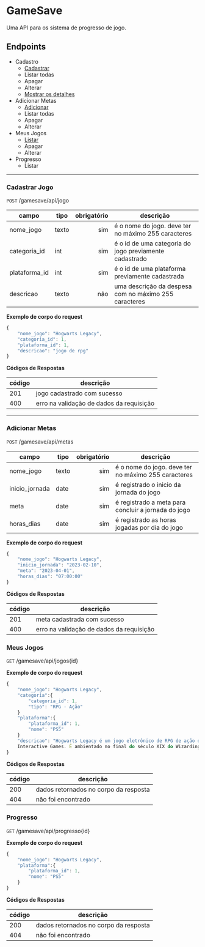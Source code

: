 # GameSave

Uma API para os sistema de progresso de jogo.

## Endpoints
- Cadastro
    - [Cadastrar](#cadastrar-jogo)
    - Listar todas
    - Apagar
    - Alterar
    - [Mostrar os detalhes](#) 
- Adicionar Metas
    - [Adicionar](#adicionar-metas)
    - Listar todas
    - Apagar
    - Alterar
- Meus Jogos
    - [Listar](#meus-jogos)
    - Apagar
    - Alterar
- Progresso
    - Listar

---

### Cadastrar Jogo
`POST` /gamesave/api/jogo

|campo | tipo | obrigatório | descrição
|-------|-----|-------------:|----------
| nome_jogo | texto | sim | é o nome do jogo. deve ter no máximo 255 caracteres
| categoria_id | int | sim | é o id de uma categoria do jogo previamente cadastrado
| plataforma_id | int | sim | é o id de uma plataforma previamente cadastrada
| descricao | texto | não | uma descrição da despesa com no máximo 255 caracteres

**Exemplo de corpo do request**

```js
{
    "nome_jogo": "Hogwarts Legacy",
    "categoria_id": 1,
    "plataforma_id": 1,
    "descricao": "jogo de rpg"
}
```

**Códigos de Respostas**

| código | descrição
|--------|----------
| 201 | jogo cadastrado com sucesso
| 400 | erro na validação de dados da requisição

---

### Adicionar Metas
`POST` /gamesave/api/metas

|campo | tipo | obrigatório | descrição
|-------|-----|-------------:|----------
| nome_jogo | texto | sim | é o nome do jogo. deve ter no máximo 255 caracteres
| inicio_jornada | date | sim | é registrado o inicio da jornada do jogo
| meta | date | sim | é registrado a meta para concluir a jornada do jogo
| horas_dias | date | sim | é registrado as horas jogadas por dia do jogo

**Exemplo de corpo do request**

```js
{
    "nome_jogo": "Hogwarts Legacy",
    "inicio_jornada": "2023-02-10",
    "meta": "2023-04-01",
    "horas_dias": "07:00:00"
}
```

**Códigos de Respostas**

| código | descrição
|--------|----------
| 201 | meta cadastrada com sucesso
| 400 | erro na validação de dados da requisição


### Meus Jogos
`GET` /gamesave/api/jogos{id}

**Exemplo de corpo do request**

```js
{
    "nome_jogo": "Hogwarts Legacy",
    "categoria":{
        "categoria_id": 1,
        "tipo": "RPG - Ação"    
    }
    "plataforma":{
        "plataforma_id": 1,
        "nome": "PS5"
    }
    "descricao": "Hogwarts Legacy é um jogo eletrônico de RPG de ação desenvolvido pela Avalanche Software e publicado pela Warner Bros.
    Interactive Games. É ambientado no final do século XIX do Wizarding World de Harry Potter"
}
```


**Códigos de Respostas**

| código | descrição
|--------|----------
| 200 | dados retornados no corpo da resposta
| 404 | não foi encontrado

### Progresso
`GET` /gamesave/api/progresso{id}

**Exemplo de corpo do request**

```js
{
    "nome_jogo": "Hogwarts Legacy",
    "plataforma":{
        "plataforma_id": 1,
        "nome": "PS5"
    }
}
```


**Códigos de Respostas**

| código | descrição
|--------|----------
| 200 | dados retornados no corpo da resposta
| 404 | não foi encontrado
